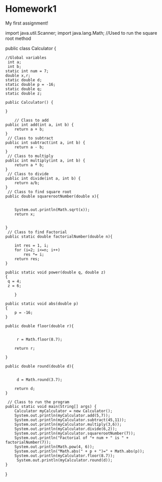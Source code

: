 # Homework1
My first assignment!


import java.util.Scanner;
import java.lang.Math;    //Used to run the square root method

public class Calculator {

	//Global variables
	 int a;
	 int b;
	static int num = 7;
	double x,r;
	static double d;
	static double p = -16;
	static double q;
	static double z;

	public Calculator() {

	} 

        // Class to add
	public int add(int a, int b) {
		return a + b;
	}
	 // Class to subtract
	public int subtract(int a, int b) {
		return a - b;
	}
	 // Class to multiply
	public int multiply(int a, int b) {
		return a * b;
	}
	 // Class to divide
	public int divide(int a, int b) {
		return a/b;
	}
	 // Class to find square root
	public double squarerootNumber(double x){


		System.out.println(Math.sqrt(x));
		return x;


	}
	 // Class to find Factorial
	public static double factorialNumber(double n){

		int res = 1, i; 
		for (i=2; i<=n; i++) 
			res *= i; 
		return res; 
	} 
	
	public static void power(double q, double z)
	{
	 q = 4; 
     z = 6;  

		}
	
	public static void abs(double p)
	{
		p = -16;
	}
	
	public double floor(double r){


		 r = Math.floor(8.7);
		
		return r;

	}
	
	public double round(double d){


		 d = Math.round(3.7);
		
		return d;
	}

	 // Class to run the program
	public static void main(String[] args) {
		Calculator myCalculator = new Calculator();
		System.out.println(myCalculator.add(5,7));
		System.out.println(myCalculator.subtract(45,11));
		System.out.println(myCalculator.multiply(3,6));
		System.out.println(myCalculator.divide(6,2));
		System.out.println(myCalculator.squarerootNumber(7)); 
		System.out.println("Factorial of "+ num + " is " + factorialNumber(7)); 
		System.out.println(Math.pow(4, 6)); 
		System.out.println("Math.abs(" + p + ")=" + Math.abs(p));
		System.out.println(myCalculator.floor(8.7));
		 System.out.println(myCalculator.round(d));
	}
}
